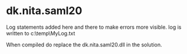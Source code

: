 # dk.nita.saml20
Log statements added here and there to make errors more visible.
log is written to c:\temp\MyLog.txt

When compiled do replace the dk.nita.saml20.dll in the solution.
